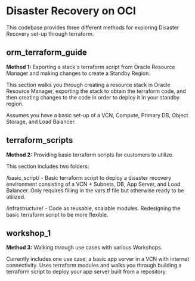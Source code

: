 # Disaster Recovery on OCI

This codebase provides three different methods for exploring Disaster Recovery set-up through terraform. 

## orm_terraform_guide

**Method 1:** Exporting a stack's terraform script from Oracle Resource Manager and making changes to create a Standby Region.

This section walks you through creating a resource stack in Oracle Resource Manager, exporting the stack to obtain the terraform code, and then creating changes to the code in order to deploy it in your standby region. 

Assumes you have a basic set-up of a VCN, Compute, Primary DB, Object Storage, and Load Balancer.


## terraform_scripts

**Method 2:** Providing basic terraform scripts for customers to utilize.

This section includes two folders:

/basic_script/ - Basic terraform script to deploy a disaster recovery environment consisting of a VCN + Subnets, DB, App Server, and Load Balancer. Only requires filling in the vars.tf file but otherwise ready to be utilized.

/infrastructure/ - Code as reusable, scalable modules. Redesigning the basic terraform script to be more flexible.


## workshop_1

**Method 3:** Walking through use cases with various Workshops.

Currently includes one use case, a basic app server in a VCN with internet connectivity. Uses terraform modules and walks you through building a terraform script to deploy your app server built from a repository.  
